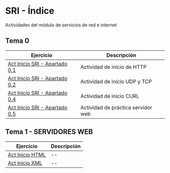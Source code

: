 # SRI - Índice
Actividades del módulo de servicios de red e internet

## Tema 0 

| Ejercicio        | Descripción                |
| -------------    | -------------              |
| [Act Inicio SRI - Apartado 0.1](/Tema_0/Actividad_0.1.md)      | Actividad de inicio de HTTP       |
| [Act Inicio SRI - Apartado 0.2](/Tema_0/Actividad_0.2.md)      | Actividad de inicio UDP y TCP       |
| [Act Inicio SRI - Apartado 0.4](/Tema_0/Actividad_0.4.md)      | Actividad de inicio CURL       |
| [Act Inicio SRI - Apartado 0.5](/Tema_0/Actividad_0.4.md)      | Actividad de práctica servidor web      |

## Tema 1 - SERVIDORES WEB

| Ejercicio        | Descripción                |
| -------------    | -------------              |
| [Act Inicio HTML](/Tema1/ActHTML1.html)      | --       |
| [Act Inicio XML](/Tema1/ActXML1.xml)        | --      |